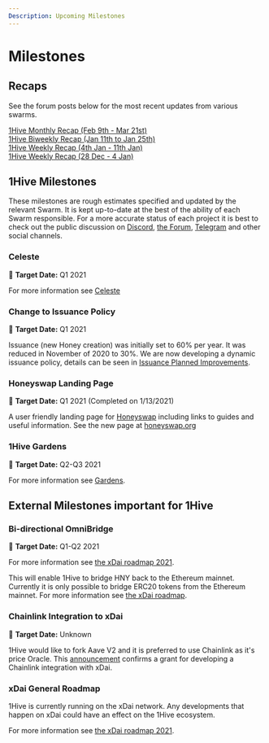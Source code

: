 ```yaml
---
Description: Upcoming Milestones
---
```


# Milestones

## Recaps

See the forum posts below for the most recent updates from various swarms.

[1Hive Monthly Recap \(Feb 9th - Mar 21st\)](https://forum.1hive.org/t/1hive-monthly-recap-february-9th-to-march-21/3139/1)  
[1Hive Biweekly Recap \(Jan 11th to Jan 25th\)](https://forum.1hive.org/t/1hive-biweekly-recap-january-11th-to-january-25th/2001)  
[1Hive Weekly Recap \(4th Jan - 11th Jan\)](https://forum.1hive.org/t/1hive-weekly-recap-cw-53-4th-jan-11th-jan/1815)  
[1Hive Weekly Recap \(28 Dec - 4 Jan\)](https://forum.1hive.org/t/1hive-weekly-recap-cw-52-28-dec-4-jan/1765)

## 1Hive Milestones

These milestones are rough estimates specified and updated by the relevant Swarm. It is kept up-to-date at the best of the ability of each Swarm responsible. For a more accurate status of each project it is best to check out the public discussion on [Discord](https://discord.com/invite/P4rRDUKTAU), [the Forum](https://forum.1hive.org/), [Telegram](https://t.me/honeyswapDEX) and other social channels.

### **Celeste**

🎯 **Target Date:** Q1 2021

For more information see [Celeste](celeste.md)

### **Change to Issuance Policy**

🎯 **Target Date:** Q1 2021

Issuance \(new Honey creation\) was initially set to 60% per year. It was reduced in November of 2020 to 30%. We are now developing a dynamic issuance policy, details can be seen in [Issuance Planned Improvements]().

### **Honeyswap Landing Page**

🎯 **Target Date:** Q1 2021 \(Completed on 1/13/2021\)

A user friendly landing page for [Honeyswap](honeyswap/) including links to guides and useful information. See the new page at [honeyswap.org](https://honeyswap.org/#/swap)

### 1Hive Gardens

🎯 **Target Date:** Q2-Q3 2021

For more information see [Gardens](gardens.md).

## External Milestones important for 1Hive

### **Bi-directional** OmniBridge

🎯 **Target Date:** Q1-Q2 2021

For more information see [the xDai roadmap 2021](https://www.xdaichain.com/about-xdai/roadmap/2021-roadmap).

This will enable 1Hive to bridge HNY back to the Ethereum mainnet. Currently it is only possible to bridge ERC20 tokens from the Ethereum mainnet. For more information see [the xDai roadmap](https://www.xdaichain.com/about-xdai/roadmap#omnibridge-phase-2).

### Chainlink Integration to xDai

🎯 **Target Date:** Unknown

1Hive would like to fork Aave V2 and it is preferred to use Chainlink as it's price Oracle. This [announcement](https://blog.chain.link/protofire-receives-a-chainlink-community-grant-for-an-integration-with-xdai/) confirms a grant for developing a Chainlink integration with xDai.

### xDai General Roadmap

1Hive is currently running on the xDai network. Any developments that happen on xDai could have an effect on the 1Hive ecosystem.

For more information see [the xDai roadmap 2021](https://www.xdaichain.com/about-xdai/roadmap/2021-roadmap).

